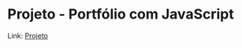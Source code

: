 # Projeto - Portfólio com JavaScript

<p>Link: <a href="https://iammatheus.github.io/projeto_portfolio_js/src/views/index.html">Projeto</a>
